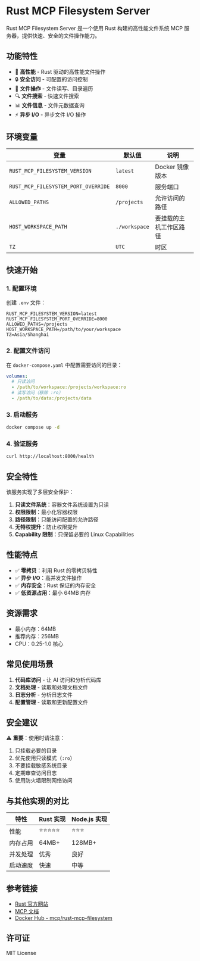 # Rust MCP Filesystem Server

Rust MCP Filesystem Server 是一个使用 Rust 构建的高性能文件系统 MCP 服务器，提供快速、安全的文件操作能力。

## 功能特性

- 🚀 **高性能** - Rust 驱动的高性能文件操作
- 🔒 **安全访问** - 可配置的访问控制
- 📁 **文件操作** - 文件读写、目录遍历
- 🔍 **文件搜索** - 快速文件搜索
- 📊 **文件信息** - 文件元数据查询
- ⚡ **异步 I/O** - 异步文件 I/O 操作

## 环境变量

| 变量                                | 默认值        | 说明                   |
| ----------------------------------- | ------------- | ---------------------- |
| `RUST_MCP_FILESYSTEM_VERSION`       | `latest`      | Docker 镜像版本        |
| `RUST_MCP_FILESYSTEM_PORT_OVERRIDE` | `8000`        | 服务端口               |
| `ALLOWED_PATHS`                     | `/projects`   | 允许访问的路径         |
| `HOST_WORKSPACE_PATH`               | `./workspace` | 要挂载的主机工作区路径 |
| `TZ`                                | `UTC`         | 时区                   |

## 快速开始

### 1. 配置环境

创建 `.env` 文件：

```env
RUST_MCP_FILESYSTEM_VERSION=latest
RUST_MCP_FILESYSTEM_PORT_OVERRIDE=8000
ALLOWED_PATHS=/projects
HOST_WORKSPACE_PATH=/path/to/your/workspace
TZ=Asia/Shanghai
```

### 2. 配置文件访问

在 `docker-compose.yaml` 中配置需要访问的目录：

```yaml
volumes:
  # 只读访问
  - /path/to/workspace:/projects/workspace:ro
  # 读写访问（移除 :ro）
  - /path/to/data:/projects/data
```

### 3. 启动服务

```bash
docker compose up -d
```

### 4. 验证服务

```bash
curl http://localhost:8000/health
```

## 安全特性

该服务实现了多层安全保护：

1. **只读文件系统**：容器文件系统设置为只读
2. **权限限制**：最小化容器权限
3. **路径限制**：只能访问配置的允许路径
4. **无特权提升**：防止权限提升
5. **Capability 限制**：只保留必要的 Linux Capabilities

## 性能特点

- ✅ **零拷贝**：利用 Rust 的零拷贝特性
- ✅ **异步 I/O**：高并发文件操作
- ✅ **内存安全**：Rust 保证的内存安全
- ✅ **低资源占用**：最小 64MB 内存

## 资源需求

- 最小内存：64MB
- 推荐内存：256MB
- CPU：0.25-1.0 核心

## 常见使用场景

1. **代码库访问** - 让 AI 访问和分析代码库
2. **文档处理** - 读取和处理文档文件
3. **日志分析** - 分析日志文件
4. **配置管理** - 读取和更新配置文件

## 安全建议

⚠️ **重要**：使用时请注意：

1. 只挂载必要的目录
2. 优先使用只读模式（`:ro`）
3. 不要挂载敏感系统目录
4. 定期审查访问日志
5. 使用防火墙限制网络访问

## 与其他实现的对比

| 特性     | Rust 实现 | Node.js 实现 |
| -------- | --------- | ------------ |
| 性能     | ⭐⭐⭐⭐⭐     | ⭐⭐⭐          |
| 内存占用 | 64MB+     | 128MB+       |
| 并发处理 | 优秀      | 良好         |
| 启动速度 | 快速      | 中等         |

## 参考链接

- [Rust 官方网站](https://www.rust-lang.org/)
- [MCP 文档](https://modelcontextprotocol.io/)
- [Docker Hub - mcp/rust-mcp-filesystem](https://hub.docker.com/r/mcp/rust-mcp-filesystem)

## 许可证

MIT License

